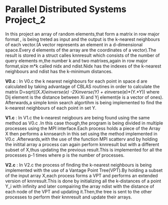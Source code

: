 # Parallel Distributed Systems Project_2

In this project an array of random elements,that form a matrix in row major format , is being treted as input and the output is the k-nearest neighbours of each vector.(A vector represents an element in a d-dimensional space.Every d elements of the array are the coordinates of a vector).The result is stored in a struct calles knnresult which consists of the number of query elements m,the number k and two matrixes,again in row major format,size m*k called nidx and ndist.Nidx has the indexes of the k-nearest neighbours and ndist has the k-minimum distances.

**V0.c** :
In V0.c the k nearest neighbours for each point in space d are calculated by taking advantage of CBLAS routines in order to calculate the matrix 
D=sqrt((X.*X)*e*inverse(e) -2*X*inverse(Y) + e*inverse(e)*(Y.*Y)) where Dij element is the distance between Xi and Yj element(e is a vector of ones).
Afterwards,a simple kmin search algortihm is being implemented to find the k-nearest neighbours of each point in set Y.

**V1.c** :
In V1.c the k-nearest neigbours are being found using the same method as V0.c .In this case though,the program is being divided in multiple processes using the MPI interface.Each process holds a piece of the Array X then performs a knnsearch in this set using the method implemented in V0.c .Afterwards,with the use of the function MPI scatterv and by holding the initital array a process can again perform knnresult but with a different subset of X,thus updating the previous result.This is implemented for all the processes p-1 times where p is the number of processes.

**V2.c** :
In V2.c the process of finding the k-nearest neighbours is being implemented with the use of a Vantage Point Tree(VPT).By holding a subset of the input array X,each process forms a VPT and performs an extended version of knnresult.This is done by initializing all the k-distances of a point Y_i with infinity and later compairing the array ndist with the distance of each node of the VPT and updating it.Then,the tree is sent to the other processes to perform their knnresult and update their arrays.
